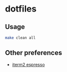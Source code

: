 # dotfiles

## Usage

```sh
make clean all
```

## Other preferences

- [iterm2 espresso](./external/iTerm2-Color-Schemes/schemes/Espresso.itermcolors)
